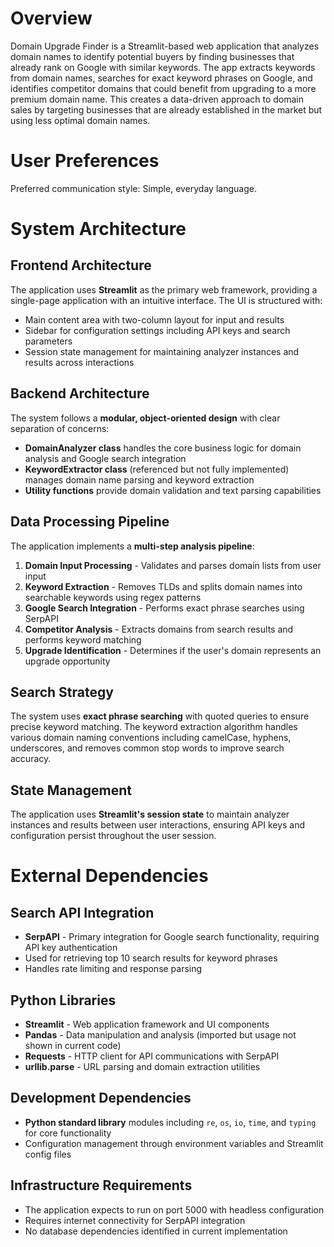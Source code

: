 # Overview

Domain Upgrade Finder is a Streamlit-based web application that analyzes domain names to identify potential buyers by finding businesses that already rank on Google with similar keywords. The app extracts keywords from domain names, searches for exact keyword phrases on Google, and identifies competitor domains that could benefit from upgrading to a more premium domain name. This creates a data-driven approach to domain sales by targeting businesses that are already established in the market but using less optimal domain names.

# User Preferences

Preferred communication style: Simple, everyday language.

# System Architecture

## Frontend Architecture
The application uses **Streamlit** as the primary web framework, providing a single-page application with an intuitive interface. The UI is structured with:
- Main content area with two-column layout for input and results
- Sidebar for configuration settings including API keys and search parameters
- Session state management for maintaining analyzer instances and results across interactions

## Backend Architecture
The system follows a **modular, object-oriented design** with clear separation of concerns:
- **DomainAnalyzer class** handles the core business logic for domain analysis and Google search integration
- **KeywordExtractor class** (referenced but not fully implemented) manages domain name parsing and keyword extraction
- **Utility functions** provide domain validation and text parsing capabilities

## Data Processing Pipeline
The application implements a **multi-step analysis pipeline**:
1. **Domain Input Processing** - Validates and parses domain lists from user input
2. **Keyword Extraction** - Removes TLDs and splits domain names into searchable keywords using regex patterns
3. **Google Search Integration** - Performs exact phrase searches using SerpAPI
4. **Competitor Analysis** - Extracts domains from search results and performs keyword matching
5. **Upgrade Identification** - Determines if the user's domain represents an upgrade opportunity

## Search Strategy
The system uses **exact phrase searching** with quoted queries to ensure precise keyword matching. The keyword extraction algorithm handles various domain naming conventions including camelCase, hyphens, underscores, and removes common stop words to improve search accuracy.

## State Management
The application uses **Streamlit's session state** to maintain analyzer instances and results between user interactions, ensuring API keys and configuration persist throughout the user session.

# External Dependencies

## Search API Integration
- **SerpAPI** - Primary integration for Google search functionality, requiring API key authentication
- Used for retrieving top 10 search results for keyword phrases
- Handles rate limiting and response parsing

## Python Libraries
- **Streamlit** - Web application framework and UI components
- **Pandas** - Data manipulation and analysis (imported but usage not shown in current code)
- **Requests** - HTTP client for API communications with SerpAPI
- **urllib.parse** - URL parsing and domain extraction utilities

## Development Dependencies
- **Python standard library** modules including `re`, `os`, `io`, `time`, and `typing` for core functionality
- Configuration management through environment variables and Streamlit config files

## Infrastructure Requirements
- The application expects to run on port 5000 with headless configuration
- Requires internet connectivity for SerpAPI integration
- No database dependencies identified in current implementation